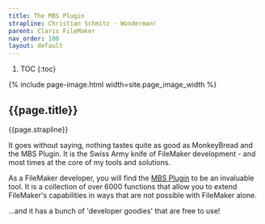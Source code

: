 ```yaml
---
title: The MBS Plugin
strapline: Christian Schmitz - Wonderman!
parent: Claris FileMaker
nav_order: 100
layout: default
---
```

1. TOC
{:toc}

{% include page-image.html width=site.page_image_width %}

## {{page.title}}

{{page.strapline}}

It goes without saying, nothing tastes quite as good as MonkeyBread and the MBS Plugin. It is the Swiss Army knife of FileMaker development - and most times at the core of my tools and solutions.

As a FileMaker developer, you will find the [MBS Plugin](https://www.monkeybreadsoftware.de/filemaker/) to be an invaluable tool. It is a collection of over 6000 functions that allow you to extend FileMaker's capabilities in ways that are not possible with FileMaker alone.

…and it has a bunch of 'developer goodies' that are free to use!